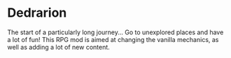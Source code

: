 # Dedrarion
The start of a particularly long journey... Go to unexplored places and have a lot of fun! This RPG mod is aimed at changing the vanilla mechanics, as well as adding a lot of new content.
